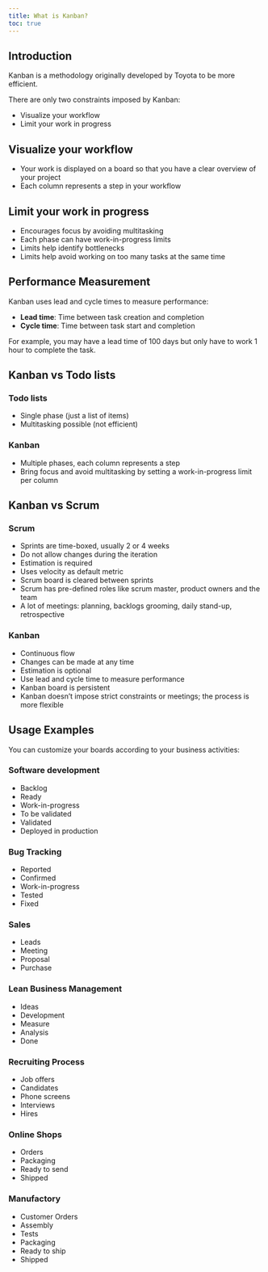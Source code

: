 ```yaml
---
title: What is Kanban?
toc: true
---
```


## Introduction

Kanban is a methodology originally developed by Toyota to be more
efficient.

There are only two constraints imposed by Kanban:

- Visualize your workflow
- Limit your work in progress

## Visualize your workflow

- Your work is displayed on a board so that you have a clear overview
   of your project
- Each column represents a step in your workflow

## Limit your work in progress

- Encourages focus by avoiding multitasking
- Each phase can have work-in-progress limits
- Limits help identify bottlenecks
- Limits help avoid working on too many tasks at the same time

## Performance Measurement

Kanban uses lead and cycle times to measure performance:

- **Lead time**: Time between task creation and completion
- **Cycle time**: Time between task start and completion

For example, you may have a lead time of 100 days but only have to work 1 hour to complete the task.

## Kanban vs Todo lists

### Todo lists

- Single phase (just a list of items)
- Multitasking possible (not efficient)

### Kanban

- Multiple phases, each column represents a step
- Bring focus and avoid multitasking by setting a work-in-progress limit per column

## Kanban vs Scrum

### Scrum

- Sprints are time-boxed, usually 2 or 4 weeks
- Do not allow changes during the iteration
- Estimation is required
- Uses velocity as default metric
- Scrum board is cleared between sprints
- Scrum has pre-defined roles like scrum master, product owners and the
   team
- A lot of meetings: planning, backlogs grooming, daily stand-up,
   retrospective

### Kanban

- Continuous flow
- Changes can be made at any time
- Estimation is optional
- Use lead and cycle time to measure performance
- Kanban board is persistent
- Kanban doesn’t impose strict constraints or meetings; the process is more flexible

## Usage Examples

You can customize your boards according to your business activities:

### Software development

- Backlog
- Ready
- Work-in-progress
- To be validated
- Validated
- Deployed in production

### Bug Tracking

- Reported
- Confirmed
- Work-in-progress
- Tested
- Fixed

### Sales

- Leads
- Meeting
- Proposal
- Purchase

### Lean Business Management

- Ideas
- Development
- Measure
- Analysis
- Done

### Recruiting Process

- Job offers
- Candidates
- Phone screens
- Interviews
- Hires

### Online Shops

- Orders
- Packaging
- Ready to send
- Shipped

### Manufactory

- Customer Orders
- Assembly
- Tests
- Packaging
- Ready to ship
- Shipped
